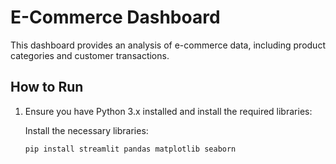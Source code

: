 # E-Commerce Dashboard

This dashboard provides an analysis of e-commerce data, including product categories and customer transactions.

## How to Run

1. Ensure you have Python 3.x installed and install the required libraries:

   Install the necessary libraries:
   ```bash
   pip install streamlit pandas matplotlib seaborn
